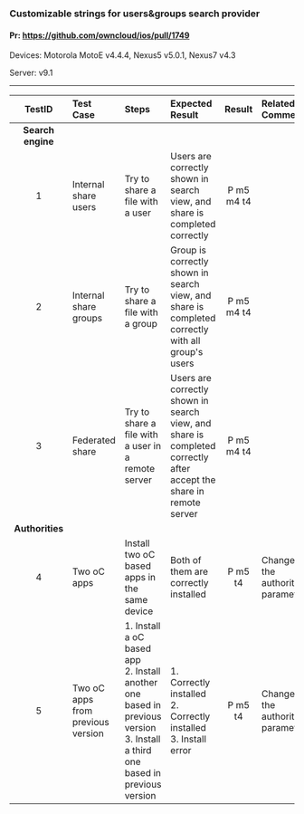 ###  Customizable strings for users&groups search provider 

#### Pr: https://github.com/owncloud/ios/pull/1749 

Devices: Motorola MotoE v4.4.4, Nexus5 v5.0.1, Nexus7 v4.3

Server: v9.1


---

 
| TestID | Test Case | Steps | Expected Result | Result | Related Comment |
| :----: | :-------- | :---- | :-------------- | :----: | :-------------- |
|**Search engine**||||||
| 1 | Internal share users | Try to share a file with a user | Users are correctly shown in search view, and share is completed correctly | P m5 m4 t4|  |
| 2 | Internal share groups| Try to share a file with a group | Group is correctly shown in search view, and share is completed correctly with all group's users| P m5 m4 t4|  |
| 3 | Federated share | Try to share a file with a user in a remote server| Users are correctly shown in search view, and share is completed correctly after accept the share in remote server | P m5 m4 t4 |  |
|**Authorities**||||||
| 4 | Two oC apps | Install two oC based apps in the same device | Both of them are correctly installed | P m5 t4| Change the authority parameters |
| 5 | Two oC apps from previous version | 1. Install a oC based app<br>2. Install another one based in previous version<br>3. Install a third one based in previous version| 1. Correctly installed<br>2. Correctly installed<br>3. Install error | P m5 t4| Change the authority parameters |
